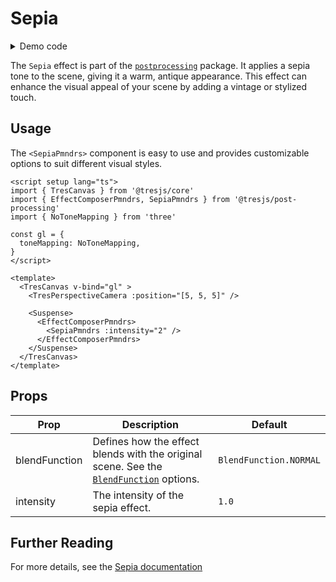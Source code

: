 # Sepia

<DocsDemoGUI>
  <SepiaDemo />
</DocsDemoGUI>

<details>
  <summary>Demo code</summary>

  <<< @/.vitepress/theme/components/pmdrs/SepiaDemo.vue{0}
</details>

The `Sepia` effect is part of the [`postprocessing`](https://pmndrs.github.io/postprocessing/public/docs/class/src/effects/SepiaEffect.js~SepiaEffect.html) package. It applies a sepia tone to the scene, giving it a warm, antique appearance. This effect can enhance the visual appeal of your scene by adding a vintage or stylized touch.

## Usage

The `<SepiaPmndrs>` component is easy to use and provides customizable options to suit different visual styles.

```vue{3,15-19}
<script setup lang="ts">
import { TresCanvas } from '@tresjs/core'
import { EffectComposerPmndrs, SepiaPmndrs } from '@tresjs/post-processing'
import { NoToneMapping } from 'three'

const gl = {
  toneMapping: NoToneMapping,
}
</script>

<template>
  <TresCanvas v-bind="gl" >
    <TresPerspectiveCamera :position="[5, 5, 5]" />

    <Suspense>
      <EffectComposerPmndrs>
        <SepiaPmndrs :intensity="2" />
      </EffectComposerPmndrs>
    </Suspense>
  </TresCanvas>
</template>
```

## Props

| Prop              | Description                                                                                                   | Default                   |
| ----------------- | ------------------------------------------------------------------------------------------------------------- | ------------------------- |
| blendFunction     | Defines how the effect blends with the original scene. See the [`BlendFunction`](https://pmndrs.github.io/postprocessing/public/docs/variable/index.html#static-variable-BlendFunction) options.        | `BlendFunction.NORMAL`       |
| intensity         | The intensity of the sepia effect.                                                                            | `1.0`                     |

## Further Reading
For more details, see the [Sepia documentation](https://pmndrs.github.io/postprocessing/public/docs/class/src/effects/SepiaEffect.js~SepiaEffect.html)
